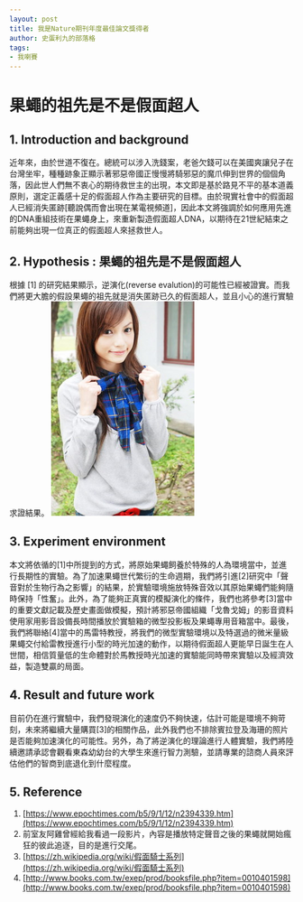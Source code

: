 ```yaml
---
layout: post
title: 我是Nature期刊年度最佳論文獎得者
author: 史蛋利九的部落格
tags:
- 我喇賽
---
```


# 果蠅的祖先是不是假面超人  
## 1. Introduction and background
近年來，由於世道不復在。總統可以涉入洗錢案，老爸欠錢可以在美國爽讓兒子在台灣坐牢，種種跡象正顯示著邪惡帝國正慢慢將騎邪惡的魔爪伸到世界的個個角落，因此世人們無不衷心的期待救世主的出現，本文即是基於路見不平的基本道義原則，選定正義感十足的假面超人作為主要研究的目標。由於現實社會中的假面超人已經消失匿跡[聽說偶而會出現在某電視頻道]，因此本文將強調於如何應用先進的DNA重組技術在果蠅身上，來重新製造假面超人DNA，以期待在21世紀結束之前能夠出現一位真正的假面超人來拯救世人。
## 2. Hypothesis : 果蠅的祖先是不是假面超人
根據 [1] 的研究結果顯示，逆演化(reverse evalution)的可能性已經被證實。而我們將更大膽的假設果蠅的祖先就是消失匿跡已久的假面超人，並且小心的進行實驗求證結果。
![image](/img/in-post/1186381255062_m.jpg)
## 3. Experiment environment
本文將依循的[1]中所提到的方式，將原始果蠅飼養於特殊的人為環境當中，並進行長期性的實驗。為了加速果蠅世代繁衍的生命週期，我們將引進[2]研究中「聲音對於生物行為之影響」的結果，於實驗環境施放特殊音效以其原始果蠅們能夠隨時保持「性奮」。此外，為了能夠正真實的模擬演化的條件，我們也將參考[3]當中的重要文獻記載及歷史畫面做模擬，預計將邪惡帝國組織「戈魯戈姆」的影音資料使用家用影音設備長時間播放於實驗箱的微型投影板及果蠅專用音箱當中。最後，我們將聯絡[4]當中的馬雷特教授，將我們的微型實驗環境以及特選過的微米量級果蠅交付給雷教授進行小型的時光加速的動作，以期待假面超人更能早日誕生在人世間，相信質量低的生命體對於馬教授時光加速的實驗能同時帶來實驗以及經濟效益，製造雙贏的局面。
## 4. Result and future work
目前仍在進行實驗中，我們發現演化的速度仍不夠快速，估計可能是環境不夠苛刻，未來將繼續大量購買[3]的相關作品，此外我們也不排除賓拉登及海珊的照片是否能夠加速演化的可能性。另外，為了將逆演化的理論進行人體實驗，我們將陸續邀請承認會觀看東森幼幼台的大學生來進行智力測驗，並請專業的諮商人員來評估他們的智商到底退化到什麼程度。
## 5. Reference
1.  [https://www.epochtimes.com/b5/9/1/12/n2394339.htm](https://www.epochtimes.com/b5/9/1/12/n2394339.htm)
2.  前室友阿雞曾經給我看過一段影片，內容是播放特定聲音之後的果蠅就開始瘋狂的彼此追逐，目的是進行交尾。
3.  [https://zh.wikipedia.org/wiki/假面騎士系列](https://zh.wikipedia.org/wiki/假面騎士系列)
4.  [http://www.books.com.tw/exep/prod/booksfile.php?item=0010401598](http://www.books.com.tw/exep/prod/booksfile.php?item=0010401598)
